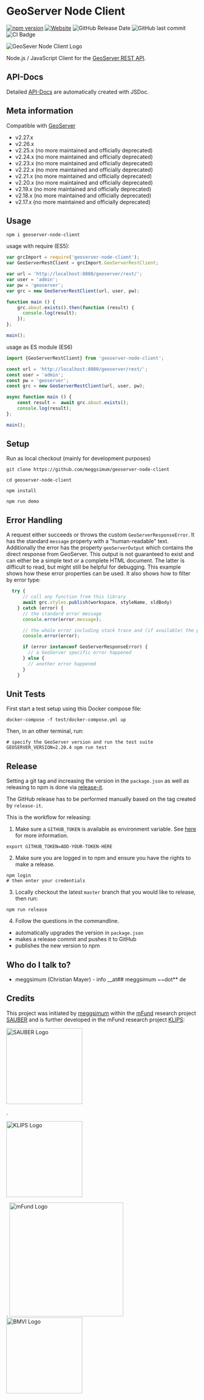 # GeoServer Node Client

[![npm version](https://badge.fury.io/js/geoserver-node-client.svg)](https://www.npmjs.com/package/geoserver-node-client)
[![Website](https://img.shields.io/website?up_message=API-Docs&url=https%3A%2F%2Fmeggsimum.github.io%2Fgeoserver-node-client%2F)](https://meggsimum.github.io/geoserver-node-client)
![GitHub Release Date](https://img.shields.io/github/release-date/meggsimum/geoserver-node-client)
![GitHub last commit](https://img.shields.io/github/last-commit/meggsimum/geoserver-node-client)
![CI Badge](https://github.com/meggsimum/geoserver-node-client/actions/workflows/ci-geoserver-node-client.yml/badge.svg)

![GeoSever Node Client Logo](/img/geoserver-node-client-logo_150px.png)

Node.js / JavaScript Client for the [GeoServer REST API](https://docs.geoserver.org/stable/en/user/rest/).

## API-Docs

Detailed [API-Docs](https://meggsimum.github.io/geoserver-node-client/) are automatically created with JSDoc.

## Meta information

Compatible with [GeoServer](https://geoserver.org)

- v2.27.x
- v2.26.x
- v2.25.x (no more maintained and officially deprecated)
- v2.24.x (no more maintained and officially deprecated)
- v2.23.x (no more maintained and officially deprecated)
- v2.22.x (no more maintained and officially deprecated)
- v2.21.x (no more maintained and officially deprecated)
- v2.20.x (no more maintained and officially deprecated)
- v2.19.x (no more maintained and officially deprecated)
- v2.18.x (no more maintained and officially deprecated)
- v2.17.x (no more maintained and officially deprecated)

## Usage

```shell
npm i geoserver-node-client
```

usage with require (ES5):

```js
var grcImport = require('geoserver-node-client');
var GeoServerRestClient = grcImport.GeoServerRestClient;

var url = 'http://localhost:8080/geoserver/rest/';
var user = 'admin';
var pw = 'geoserver';
var grc = new GeoServerRestClient(url, user, pw);

function main () {
    grc.about.exists().then(function (result) {
      console.log(result);
    });
};

main();
```

usage as ES module (ES6)

```js
import {GeoServerRestClient} from 'geoserver-node-client';

const url = 'http://localhost:8080/geoserver/rest/';
const user = 'admin';
const pw = 'geoserver';
const grc = new GeoServerRestClient(url, user, pw);

async function main () {
    const result =  await grc.about.exists();
    console.log(result);
};

main();
```

## Setup

Run as local checkout (mainly for development purposes)

```shell
git clone https://github.com/meggsimum/geoserver-node-client

cd geoserver-node-client

npm install

npm run demo
```

## Error Handling

A request either succeeds or throws the custom `GeoServerResponseError`. It has the standard `message` property with a "human-readable" text. Additionally the error has the property `geoServerOutput` which contains the direct response from GeoServer. This output is not guaranteed to exist and can either be a simple text or a complete HTML document. The latter is difficult to read, but might still be helpful for debugging. This example shows how these error properties can be used. It also shows how to filter by error type:

```javascript
  try {
      // call any function from this library
      await grc.styles.publish(workspace, styleName, sldBody)
    } catch (error) {
      // the standard error message
      console.error(error.message);

      // the whole error including stack trace and (if available) the property 'geoServerOutput'
      console.error(error);

      if (error instanceof GeoServerResponseError) {
        // a GeoServer specific error happened
      } else {
        // another error happened
      }
    }
```

## Unit Tests

First start a test setup using this Docker compose file:

```shell
docker-compose -f test/docker-compose.yml up
```

Then, in an other terminal, run:

```shell
# specify the GeoServer version and run the test suite
GEOSERVER_VERSION=2.20.4 npm run test
```

## Release

Setting a git tag and increasing the version in the `package.json` as well as releasing to npm is done via [release-it](https://github.com/release-it/release-it).

The GitHub release has to be performed manually based on the tag created by `release-it`.

This is the workflow for releasing:

1. Make sure a `GITHUB_TOKEN` is available as environment variable. See [here](https://github.com/release-it/release-it/blob/master/docs/github-releases.md) for more information.

```shell
export GITHUB_TOKEN=ADD-YOUR-TOKEN-HERE
```

2. Make sure you are logged in to npm and ensure you have the rights to make a release.

```shell
npm login
# then enter your credentials
```

3. Locally checkout the latest `master` branch that you would like to release, then run:

```shell
npm run release
```

4. Follow the questions in the commandline.

- automatically upgrades the version in `package.json`
- makes a release commit and pushes it to GitHub
- publishes the new version to npm

## Who do I talk to?

- meggsimum (Christian Mayer) - info __at## meggsimum ~~dot** de

## Credits

This project was initiated by [meggsimum](https://meggsimum.de) within the [mFund](https://www.bmvi.de/EN/Topics/Digital-Matters/mFund/mFund.html) research project [SAUBER](https://sauber-projekt.de/) and is further developed in the mFund research project [KLIPS](http://www.klips-projekt.de/):
<p><img src="https://sauber-projekt.de/wp-content/uploads/2018/12/SAG_SAUBER_Logo_Dez3_transparent-1-e1543843688935.png" alt="SAUBER Logo" width="200"/></p>.
<p><img src="http://www.klips-projekt.de/wp-content/uploads/2021/02/SAG_KLIPS-Logo_Jan21.png" alt="KLIPS Logo" width="200"/></p>.

<img src="https://sauber-projekt.de/wp-content/uploads/2018/12/mfund-logo-download-e1547545420815-300x77.jpg" alt="mFund Logo" width="300"/>
<img src="https://sauber-projekt.de/wp-content/uploads/2019/06/BMVI_Fz_2017_Office_Farbe_de_Bundestag-400x402.png" alt="BMVI Logo" height="200"/>
